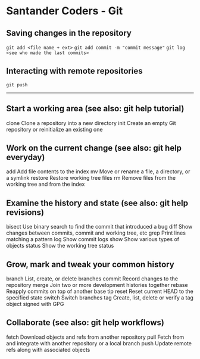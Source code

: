 # Santander Coders - Git

## Saving changes in the repository

``` git add <file name + ext> ``` 
``` git add commit -m "commit message" ``` 
``` git log <see who made the last commits> ``` 

## Interacting with remote repositories

``` git push ``` 



<hr>

## Start a working area (see also: git help tutorial)
   clone     Clone a repository into a new directory
   init         Create an empty Git repository or reinitialize an existing    one

## Work on the current change (see also: git help everyday)
   add          Add file contents to the index
   mv           Move or rename a file, a directory, or a symlink
   restore   Restore working tree files
   rm            Remove files from the working tree and from the index

## Examine the history and state (see also: git help revisions)
   bisect   Use binary search to find the commit that introduced a bug
   diff        Show changes between commits, commit and working tree, etc
   grep      Print lines matching a pattern
   log         Show commit logs
   show     Show various types of objects
   status   Show the working tree status

## Grow, mark and tweak your common history
   branch    List, create, or delete branches
   commit   Record changes to the repository
   merge     Join two or more development histories together
   rebase    Reapply commits on top of another base tip
   reset       Reset current HEAD to the specified state
   switch    Switch branches
   tag          Create, list, delete or verify a tag object signed with GPG

## Collaborate (see also: git help workflows)
   fetch     Download objects and refs from another repository
   pull        Fetch from and integrate with another repository or a local    branch
   push     Update remote refs along with associated objects